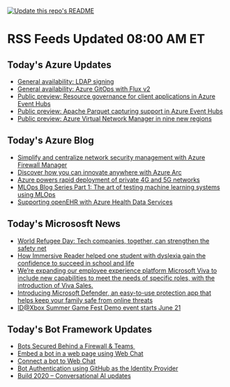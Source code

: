 
<!--
**nanigan/nanigan** is a ✨ _special_ ✨ repository because its `README.md` (this file) appears on your GitHub profile.

Here are some ideas to get you started:

- 🔭 I’m currently working on ...
- 🌱 I’m currently learning ...
- 👯 I’m looking to collaborate on ...
- 🤔 I’m looking for help with ...
- 💬 Ask me about ...
- 📫 How to reach me: ...
- 😄 Pronouns: ...
- ⚡ Fun fact: ...
-->

[![Update this repo's README](https://github.com/nanigan/nanigan/actions/workflows/update.yml/badge.svg)](https://github.com/nanigan/nanigan/actions/workflows/update.yml)

# RSS Feeds Updated 08:00 AM ET

## Today's Azure Updates

<!--START_SECTION:feed-->
* [General availability: LDAP signing](https:&#x2F;&#x2F;azure.microsoft.com&#x2F;en-us&#x2F;updates&#x2F;azure-netapp-files-general-availability-of-ldap-signing&#x2F;)
* [General availability: Azure GitOps with Flux v2](https:&#x2F;&#x2F;azure.microsoft.com&#x2F;en-us&#x2F;updates&#x2F;general-availability-of-azure-gitops-with-flux-v2&#x2F;)
* [Public preview: Resource governance for client applications in Azure Event Hubs](https:&#x2F;&#x2F;azure.microsoft.com&#x2F;en-us&#x2F;updates&#x2F;resource-governance-for-client-applications-in-azure-event-hubs-public-preview&#x2F;)
* [Public preview: Apache Parquet capturing support in Azure Event Hubs](https:&#x2F;&#x2F;azure.microsoft.com&#x2F;en-us&#x2F;updates&#x2F;apache-parquet-capturing-support-in-azure-event-hubs&#x2F;)
* [Public preview: Azure Virtual Network Manager in nine new regions](https:&#x2F;&#x2F;azure.microsoft.com&#x2F;en-us&#x2F;updates&#x2F;azure-virtual-network-manager-in-nine-more-regions&#x2F;)
<!--END_SECTION:feed-->

## Today's Azure Blog

<!--START_SECTION:blog-->
* [Simplify and centralize network security management with Azure Firewall Manager](https:&#x2F;&#x2F;azure.microsoft.com&#x2F;blog&#x2F;simplify-and-centralize-network-security-management-with-azure-firewall-manager&#x2F;)
* [Discover how you can innovate anywhere with Azure Arc ](https:&#x2F;&#x2F;azure.microsoft.com&#x2F;blog&#x2F;discover-how-you-can-innovate-anywhere-with-azure-arc&#x2F;)
* [Azure powers rapid deployment of private 4G and 5G networks](https:&#x2F;&#x2F;azure.microsoft.com&#x2F;blog&#x2F;azure-powers-rapid-deployment-of-private-4g-and-5g-networks&#x2F;)
* [MLOps Blog Series Part 1: The art of testing machine learning systems using MLOps](https:&#x2F;&#x2F;azure.microsoft.com&#x2F;blog&#x2F;mlops-blog-series-part-1-the-art-of-testing-machine-learning-systems-using-mlops&#x2F;)
* [Supporting openEHR with Azure Health Data Services](https:&#x2F;&#x2F;azure.microsoft.com&#x2F;blog&#x2F;supporting-openehr-with-azure-health-data-services&#x2F;)
<!--END_SECTION:blog-->

## Today's Micrososft News

<!--START_SECTION:news-->
* [World Refugee Day: Tech companies, together, can strengthen the safety net](https:&#x2F;&#x2F;blogs.microsoft.com&#x2F;on-the-issues&#x2F;2022&#x2F;06&#x2F;20&#x2F;world-refugee-day-tech-companies-together-can-strengthen-the-safety-net&#x2F;)
* [How Immersive Reader helped one student with dyslexia gain the confidence to succeed in school and life](https:&#x2F;&#x2F;educationblog.microsoft.com&#x2F;en-us&#x2F;2022&#x2F;06&#x2F;how-immersive-reader-helped-a-student-succeed-in-school-and-life)
* [We’re expanding our employee experience platform Microsoft Viva to include new capabilities to meet the needs of specific roles, with the introduction of Viva Sales.](https:&#x2F;&#x2F;www.linkedin.com&#x2F;posts&#x2F;satyanadella_introducing-viva-sales-a-modern-way-of-selling-activity-6943233670405074944-r-Nh?utm_source&#x3D;linkedin_share&amp;utm_medium&#x3D;member_desktop_web)
* [Introducing Microsoft Defender, an easy-to-use protection app that helps keep your family safe from online threats](https:&#x2F;&#x2F;www.microsoft.com&#x2F;security&#x2F;blog&#x2F;2022&#x2F;06&#x2F;16&#x2F;making-the-world-a-safer-place-with-microsoft-defender-for-individuals&#x2F;)
* [ID@Xbox Summer Game Fest Demo event starts June 21](https:&#x2F;&#x2F;news.xbox.com&#x2F;en-us&#x2F;2022&#x2F;06&#x2F;16&#x2F;idxbox-summer-game-fest-demo&#x2F;)
<!--END_SECTION:news-->

## Today's Bot Framework Updates

<!--START_SECTION:bot-->
* [Bots Secured Behind a Firewall &amp; Teams ](https:&#x2F;&#x2F;blog.botframework.com&#x2F;2020&#x2F;11&#x2F;23&#x2F;bots-secured-behind-a-firewall-teams&#x2F;)
* [Embed a bot in a web page using Web Chat](https:&#x2F;&#x2F;blog.botframework.com&#x2F;2020&#x2F;08&#x2F;05&#x2F;embed-a-bot-in-a-website&#x2F;)
* [Connect a bot to Web Chat](https:&#x2F;&#x2F;blog.botframework.com&#x2F;2020&#x2F;06&#x2F;28&#x2F;connect-a-bot-to-web-chat&#x2F;)
* [Bot Authentication using GitHub as the Identity Provider](https:&#x2F;&#x2F;blog.botframework.com&#x2F;2020&#x2F;06&#x2F;22&#x2F;bot-authentication-using-github-as-the-identity-provider&#x2F;)
* [Build 2020 – Conversational AI updates](https:&#x2F;&#x2F;blog.botframework.com&#x2F;2020&#x2F;05&#x2F;19&#x2F;build-2020-conversational-ai-updates&#x2F;)
<!--END_SECTION:bot-->